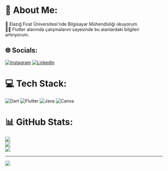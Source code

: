 # 💫 About Me:
  🏫 Elazığ Fırat Üniversitesi'nde Bilgisayar Mühendisliği okuyorum.<br> 🧑‍💼 Flutter alanında çalışmalarım sayesinde bu alanlardaki bilgileri artırıyorum.


## 🌐 Socials:
[![Instagram](https://img.shields.io/badge/Instagram-%23E4405F.svg?logo=Instagram&logoColor=white)](https://instagram.com/kadirusakli63) [![LinkedIn](https://img.shields.io/badge/LinkedIn-%230077B5.svg?logo=linkedin&logoColor=white)](https://linkedin.com/in/https://www.linkedin.com/in/abdulkadir-u%C5%9Fakli-6303332b8/) 

# 💻 Tech Stack:
![Dart](https://img.shields.io/badge/dart-%230175C2.svg?style=for-the-badge&logo=dart&logoColor=white) ![Flutter](https://img.shields.io/badge/Flutter-%2302569B.svg?style=for-the-badge&logo=Flutter&logoColor=white) ![Java](https://img.shields.io/badge/java-%23ED8B00.svg?style=for-the-badge&logo=openjdk&logoColor=white) ![Canva](https://img.shields.io/badge/Canva-%2300C4CC.svg?style=for-the-badge&logo=Canva&logoColor=white)
# 📊 GitHub Stats:
![](https://github-readme-stats.vercel.app/api?username=Abdulkadir-usakli&theme=dark&hide_border=false&include_all_commits=false&count_private=false)<br/>
![](https://nirzak-streak-stats.vercel.app/?user=Abdulkadir-usakli&theme=dark&hide_border=false)<br/>
![](https://github-readme-stats.vercel.app/api/top-langs/?username=Abdulkadir-usakli&theme=dark&hide_border=false&include_all_commits=false&count_private=false&layout=compact)

---
[![](https://visitcount.itsvg.in/api?id=Abdulkadir-usakli&icon=0&color=0)](https://visitcount.itsvg.in)

<!-- Proudly created with GPRM ( https://gprm.itsvg.in ) -->
